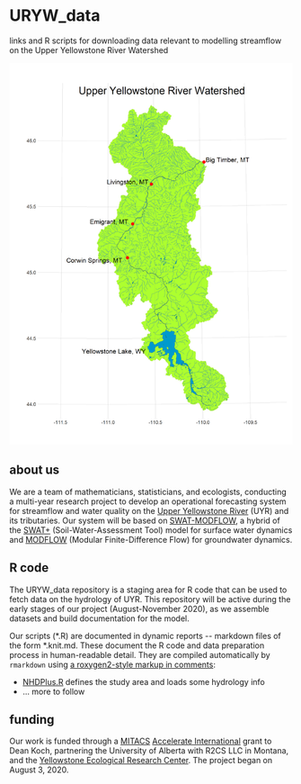 # URYW_data
links and R scripts for downloading data relevant to modelling streamflow on the Upper Yellowstone River Watershed

![flowlines of the Upper Yellowstone and tributaries](https://raw.githubusercontent.com/deankoch/URYW_data/master/graphics/UYRW_flowlines.png)

## about us

We are a team of mathematicians, statisticians, and ecologists, conducting a multi-year research project to develop an operational forecasting system for streamflow and water quality on the [Upper Yellowstone River](http://fwp.mt.gov/mtoutdoors/images/Storyimages/2017/UpperYellowstoneMap.jpg) (UYR) and its tributaries. Our system will be based on [SWAT-MODFLOW](https://www.sciencedirect.com/science/article/abs/pii/S136481521930893X?via%3Dihub), a hybrid of the [SWAT+](https://swatplus.gitbook.io/docs/) (Soil-Water-Assessment Tool) model for surface water dynamics and [MODFLOW](https://www.usgs.gov/mission-areas/water-resources/science/modflow-and-related-programs?qt-science_center_objects=0#qt-science_center_objects) (Modular Finite-Difference Flow) for groundwater dynamics. 

## R code

The URYW_data repository is a staging area for R code that can be used to fetch data on the hydrology of UYR. This repository will be active during the early stages of our project (August-November 2020), as we assemble datasets and build documentation for the model.

Our scripts (\*.R) are documented in dynamic reports -- markdown files of the form \*.knit.md. These document the R code and data preparation process in human-readable detail. They are compiled automatically by `rmarkdown` using [a roxygen2-style markup in comments](https://rmarkdown.rstudio.com/articles_report_from_r_script.html):

* [NHDPlus.R](https://github.com/deankoch/URYW_data/blob/master/NHDPlus.knit.md) defines the study area and loads some hydrology info
* ... more to follow

## funding

Our work is funded through a [MITACS](https://www.mitacs.ca/en/about) [Accelerate International](https://www.mitacs.ca/en/programs/accelerate/mitacs-accelerate-international) grant to Dean Koch, partnering the University of Alberta with R2CS LLC in Montana, and the [Yellowstone Ecological Research Center](https://www.yellowstoneresearch.org/yerc-lab). The project began on August 3, 2020.

